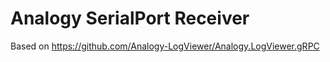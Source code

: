 # Analogy SerialPort Receiver

Based on https://github.com/Analogy-LogViewer/Analogy.LogViewer.gRPC


